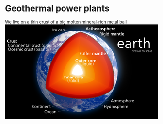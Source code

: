 # Geothermal power plants
We live on a thin crust of a big molten  mineral-rich metal ball
![Earth](/assets/earth.jpg)
